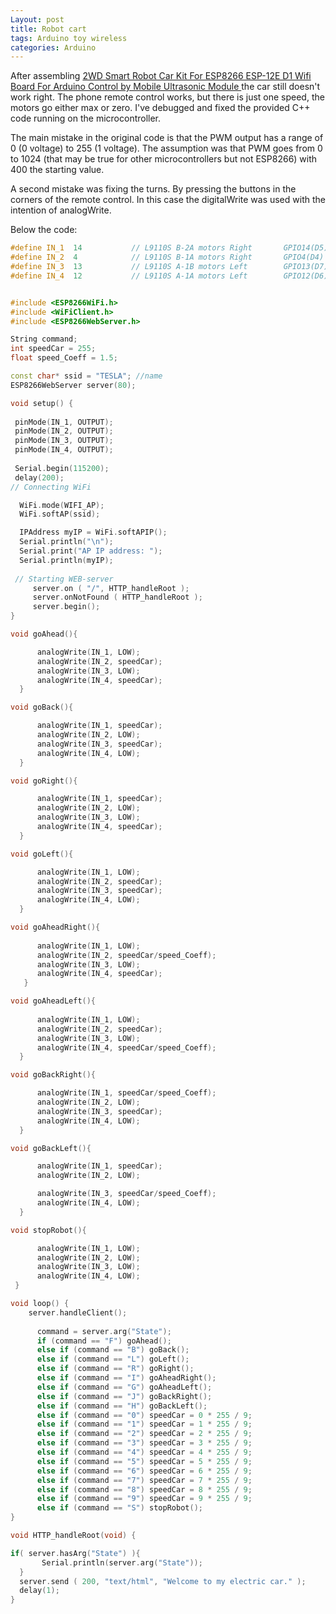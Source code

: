 ```yaml
---
Layout: post
title: Robot cart
tags: Arduino toy wireless
categories: Arduino
---
```


After assembling <a href="https://www.aliexpress.com/item/3256802871526756.html">2WD Smart Robot Car Kit For ESP8266 ESP-12E D1 Wifi Board For Arduino Control by Mobile Ultrasonic Module </a> the car still doesn't work right. The phone remote control works, but there is just one speed, the motors go either max or zero. I've debugged and fixed the provided C++ code running on the microcontroller.

<!--more-->

The main mistake in the original code is that the PWM output has a range of 0 (0 voltage) to 255 (1 voltage). The assumption was that PWM goes from 0 to 1024 (that may be true for other microcontrollers but not ESP8266) with 400 the starting value. 

A second mistake was fixing the turns. By pressing the buttons in the corners of the remote control. In this case the digitalWrite was used with the intention of analogWrite.

Below the code:

```C++
#define IN_1  14           // L9110S B-2A motors Right       GPIO14(D5)
#define IN_2  4            // L9110S B-1A motors Right       GPIO4(D4)
#define IN_3  13           // L9110S A-1B motors Left        GPIO13(D7)
#define IN_4  12           // L9110S A-1A motors Left        GPIO12(D6)


#include <ESP8266WiFi.h>
#include <WiFiClient.h> 
#include <ESP8266WebServer.h>

String command; 
int speedCar = 255;        
float speed_Coeff = 1.5;

const char* ssid = "TESLA"; //name
ESP8266WebServer server(80);

void setup() {
 
 pinMode(IN_1, OUTPUT);
 pinMode(IN_2, OUTPUT);
 pinMode(IN_3, OUTPUT);
 pinMode(IN_4, OUTPUT); 
 
 Serial.begin(115200);
 delay(200); 
// Connecting WiFi

  WiFi.mode(WIFI_AP);
  WiFi.softAP(ssid);

  IPAddress myIP = WiFi.softAPIP();
  Serial.println("\n");
  Serial.print("AP IP address: ");
  Serial.println(myIP);
 
 // Starting WEB-server 
     server.on ( "/", HTTP_handleRoot );
     server.onNotFound ( HTTP_handleRoot );
     server.begin();    
}

void goAhead(){ 

      analogWrite(IN_1, LOW);
      analogWrite(IN_2, speedCar);
      analogWrite(IN_3, LOW);
      analogWrite(IN_4, speedCar);
  }

void goBack(){ 

      analogWrite(IN_1, speedCar);
      analogWrite(IN_2, LOW);
      analogWrite(IN_3, speedCar);
      analogWrite(IN_4, LOW);
  }

void goRight(){ 

      analogWrite(IN_1, speedCar);
      analogWrite(IN_2, LOW);
      analogWrite(IN_3, LOW);
      analogWrite(IN_4, speedCar);
  }

void goLeft(){

      analogWrite(IN_1, LOW);
      analogWrite(IN_2, speedCar);
      analogWrite(IN_3, speedCar);
      analogWrite(IN_4, LOW);
  }

void goAheadRight(){
      
      analogWrite(IN_1, LOW);
      analogWrite(IN_2, speedCar/speed_Coeff); 
      analogWrite(IN_3, LOW);
      analogWrite(IN_4, speedCar);
   }

void goAheadLeft(){
      
      analogWrite(IN_1, LOW);
      analogWrite(IN_2, speedCar);
      analogWrite(IN_3, LOW);
      analogWrite(IN_4, speedCar/speed_Coeff);
  }

void goBackRight(){ 

      analogWrite(IN_1, speedCar/speed_Coeff);
      analogWrite(IN_2, LOW);
      analogWrite(IN_3, speedCar);
      analogWrite(IN_4, LOW);
  }

void goBackLeft(){ 

      analogWrite(IN_1, speedCar);
      analogWrite(IN_2, LOW);

      analogWrite(IN_3, speedCar/speed_Coeff);
      analogWrite(IN_4, LOW);
  }

void stopRobot(){  

      analogWrite(IN_1, LOW);
      analogWrite(IN_2, LOW);
      analogWrite(IN_3, LOW);
      analogWrite(IN_4, LOW);
 }

void loop() {
    server.handleClient();
    
      command = server.arg("State");
      if (command == "F") goAhead();
      else if (command == "B") goBack();
      else if (command == "L") goLeft();
      else if (command == "R") goRight();
      else if (command == "I") goAheadRight();
      else if (command == "G") goAheadLeft();
      else if (command == "J") goBackRight();
      else if (command == "H") goBackLeft();
      else if (command == "0") speedCar = 0 * 255 / 9;
      else if (command == "1") speedCar = 1 * 255 / 9;
      else if (command == "2") speedCar = 2 * 255 / 9;
      else if (command == "3") speedCar = 3 * 255 / 9;
      else if (command == "4") speedCar = 4 * 255 / 9;
      else if (command == "5") speedCar = 5 * 255 / 9;
      else if (command == "6") speedCar = 6 * 255 / 9;
      else if (command == "7") speedCar = 7 * 255 / 9;
      else if (command == "8") speedCar = 8 * 255 / 9;
      else if (command == "9") speedCar = 9 * 255 / 9;
      else if (command == "S") stopRobot();
}

void HTTP_handleRoot(void) {

if( server.hasArg("State") ){
       Serial.println(server.arg("State"));
  }
  server.send ( 200, "text/html", "Welcome to my electric car." );
  delay(1);
}
```
